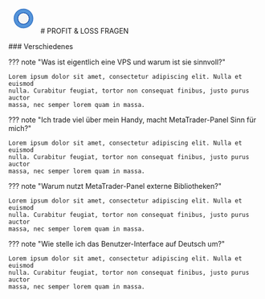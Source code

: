 <svg class="mobile_only" width="60" height="60" viewbox="0 0 40 40" xmlns="http://www.w3.org/2000/svg" >
            <circle cx="20" cy="20" fill="none" r="12" stroke="#1750AC" stroke-width="3">
               <animate attributeName="r" from="8" to="20" dur="1.5s" begin="0s" repeatCount="indefinite"/>
               <animate attributeName="opacity" from="1" to="0" dur="1.5s" begin="0s" repeatCount="indefinite"/>
            </circle>
            <circle cx="20" cy="20" fill="#3373C4" r="13"/>
            <circle cx="20" cy="20" fill="#5494DA" r="12"/>
            <circle cx="20" cy="20" fill="#1750AC" r="8"/>
            <circle cx="20" cy="20" fill="#F5F5F5" r="7"/>
            How we help to achieve better trading results
            <circle cx="20" cy="20" fill="#F5F5F5" r="7"/>
</svg>	 
# PROFIT & LOSS FRAGEN
<p id="com-faq"></p>
### Verschiedenes	 	 

??? note "Was ist eigentlich eine VPS und warum ist sie sinnvoll?"

    Lorem ipsum dolor sit amet, consectetur adipiscing elit. Nulla et euismod
    nulla. Curabitur feugiat, tortor non consequat finibus, justo purus auctor
    massa, nec semper lorem quam in massa.

??? note "Ich trade viel über mein Handy, macht MetaTrader-Panel Sinn für mich?"

    Lorem ipsum dolor sit amet, consectetur adipiscing elit. Nulla et euismod
    nulla. Curabitur feugiat, tortor non consequat finibus, justo purus auctor
    massa, nec semper lorem quam in massa.	 
	 
	 

??? note "Warum nutzt MetaTrader-Panel externe Bibliotheken?"

    Lorem ipsum dolor sit amet, consectetur adipiscing elit. Nulla et euismod
    nulla. Curabitur feugiat, tortor non consequat finibus, justo purus auctor
    massa, nec semper lorem quam in massa.	 
	 
	 

??? note "Wie stelle ich das Benutzer-Interface auf Deutsch um?"

    Lorem ipsum dolor sit amet, consectetur adipiscing elit. Nulla et euismod
    nulla. Curabitur feugiat, tortor non consequat finibus, justo purus auctor
    massa, nec semper lorem quam in massa.
<br>


<br>
<br>	
<br>
<br>
<br>